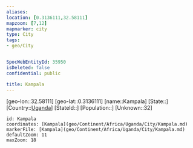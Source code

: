 ```yaml
---
aliases: 
location: [0.3136111,32.58111]
mapzoom: [7,12] 
mapmarker: city 
type: City
tags:
- geo/City


SpocWebEntityId: 35950
isDeleted: false
confidential: public

title: Kampala
---
```

[geo-lon::32.58111]
[geo-lat::0.3136111]
[name::Kampala]
[State::]
[Country::[Uganda](geo/Continent/Africa/Uganda.md)]
[StateId::]
[Population::]
[Unknown::32]


```leaflet
id: Kampala
coordinates: [Kampala](geo/Continent/Africa/Uganda/City/Kampala.md)
markerFile: [Kampala](geo/Continent/Africa/Uganda/City/Kampala.md)
defaultZoom: 11 
maxZoom: 18
```


